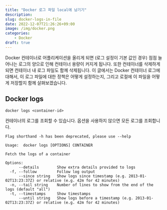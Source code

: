 ```yaml
---
title: "Docker 로그 파일 local에 남기기"
description: 
slug: docker-logs-in-file
date: 2022-12-07T21:26:26+09:00
image: /img/docker.png
categories:
    - Docker
draft: true
---
```


Docker 컨테이너로 어플리케이션을 올리게 되면 (로그 설정이 기본 값인 경우) 점점 늘어나는 로그의 양으로 인해 컨테이너 용량이 커지게 됩니다.
또한 컨테이너를 삭제하게 되면 컨테이너 내 로그 파일도 함께 삭제됩니다.
이 글에서는 Docker 컨테이너 로그에 대해서, 이 로그 파일에 대한 정책은 어떻게 설정하는지, 그리고 로컬에 이 파일을 어떻게 저장할지 함께 살펴보겠습니다.

## Docker logs
```
docker logs <container-id>
```
컨테이너의 로그를 조회할 수 있습니다. 옵션을 사용하지 않으면 모든 로그를 조회합니다.

``` plain
Flag shorthand -h has been deprecated, please use --help

Usage:  docker logs [OPTIONS] CONTAINER

Fetch the logs of a container

Options:
      --details        Show extra details provided to logs
  -f, --follow         Follow log output
      --since string   Show logs since timestamp (e.g. 2013-01-02T13:23:37Z) or relative (e.g. 42m for 42 minutes)
  -n, --tail string    Number of lines to show from the end of the logs (default "all")
  -t, --timestamps     Show timestamps
      --until string   Show logs before a timestamp (e.g. 2013-01-02T13:23:37Z) or relative (e.g. 42m for 42 minutes)
```
